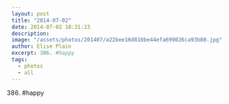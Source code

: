 ```yaml
---
layout: post
title: "2014-07-02"
date: 2014-07-02 10:31:23
description: 
image: "/assets/photos/201407/a22bee16d810be44efa699026ca93b80.jpg"
author: Elise Plain
excerpt: 386. #happy
tags: 
  - photos
  - all
---
```


386. #happy
<p></p>
